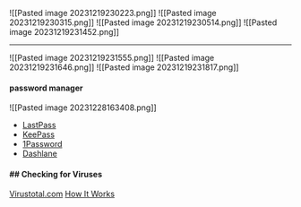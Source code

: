 ![[Pasted image 20231219230223.png]]
![[Pasted image 20231219230315.png]]
![[Pasted image 20231219230514.png]]
![[Pasted image 20231219231452.png]]

---
![[Pasted image 20231219231555.png]]
![[Pasted image 20231219231646.png]]
![[Pasted image 20231219231817.png]]

#### password manager 
![[Pasted image 20231228163408.png]]

- [LastPass](https://www.lastpass.com/)
- [KeePass](https://keepass.info/)
- [1Password](https://1password.com/)
- [Dashlane](https://www.dashlane.com/)

#### ## Checking for Viruses

[Virustotal.com](https://www.virustotal.com/)
[How It Works](https://support.virustotal.com/hc/en-us/articles/115002126889-How-it-works)

